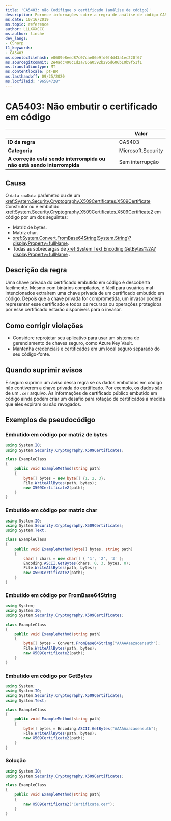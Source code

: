 ```yaml
---
title: 'CA5403: não Codifique o certificado (análise de código)'
description: Fornece informações sobre a regra de análise de código CA5403, incluindo causas, como corrigir violações e quando suprimir.
ms.date: 10/16/2019
ms.topic: reference
author: LLLXXXCCC
ms.author: linche
dev_langs:
- CSharp
f1_keywords:
- CA5403
ms.openlocfilehash: e0609e8eed87c07cae06e9fd0f4d43a1ec220f67
ms.sourcegitcommit: 2e4adc490c1d2a705a0592b295d606b10b9f51f1
ms.translationtype: MT
ms.contentlocale: pt-BR
ms.lasthandoff: 09/25/2020
ms.locfileid: "96584728"
---
```

# <a name="ca5403-do-not-hard-code-certificate"></a>CA5403: Não embutir o certificado em código

| | Valor |
|-|-|
| **ID da regra** |CA5403|
| **Categoria** |Microsoft.Security|
| **A correção está sendo interrompida ou não está sendo interrompida** |Sem interrupção|

## <a name="cause"></a>Causa

O `data` `rawData` parâmetro ou de um <xref:System.Security.Cryptography.X509Certificates.X509Certificate> Construtor ou é embutido <xref:System.Security.Cryptography.X509Certificates.X509Certificate2> em código por um dos seguintes:

- Matriz de bytes.
- Matriz char.
- <xref:System.Convert.FromBase64String(System.String)?displayProperty=fullName>.
- Todas as sobrecargas de <xref:System.Text.Encoding.GetBytes%2A?displayProperty=fullName> .

## <a name="rule-description"></a>Descrição da regra

Uma chave privada do certificado embutido em código é descoberta facilmente. Mesmo com binários compilados, é fácil para usuários mal-intencionados extrairem uma chave privada de um certificado embutido em código. Depois que a chave privada for comprometida, um invasor poderá representar esse certificado e todos os recursos ou operações protegidos por esse certificado estarão disponíveis para o invasor.

## <a name="how-to-fix-violations"></a>Como corrigir violações

- Considere reprojetar seu aplicativo para usar um sistema de gerenciamento de chaves seguro, como Azure Key Vault.
- Mantenha credenciais e certificados em um local seguro separado do seu código-fonte.

## <a name="when-to-suppress-warnings"></a>Quando suprimir avisos

É seguro suprimir um aviso dessa regra se os dados embutidos em código não contiverem a chave privada do certificado. Por exemplo, os dados são de um `.cer` arquivo. As informações de certificado público embutido em código ainda podem criar um desafio para rotação de certificados à medida que eles expiram ou são revogados.

## <a name="pseudo-code-examples"></a>Exemplos de pseudocódigo

### <a name="hard-coded-by-byte-array"></a>Embutido em código por matriz de bytes

```csharp
using System.IO;
using System.Security.Cryptography.X509Certificates;

class ExampleClass
{
    public void ExampleMethod(string path)
    {
        byte[] bytes = new byte[] {1, 2, 3};
        File.WriteAllBytes(path, bytes);
        new X509Certificate2(path);
    }
}
```

### <a name="hard-coded-by-char-array"></a>Embutido em código por matriz char

```csharp
using System.IO;
using System.Security.Cryptography.X509Certificates;
using System.Text;

class ExampleClass
{
    public void ExampleMethod(byte[] bytes, string path)
    {
        char[] chars = new char[] { '1', '2', '3' };
        Encoding.ASCII.GetBytes(chars, 0, 3, bytes, 0);
        File.WriteAllBytes(path, bytes);
        new X509Certificate2(path);
    }
}
```

### <a name="hard-coded-by-frombase64string"></a>Embutido em código por FromBase64String

```csharp
using System;
using System.IO;
using System.Security.Cryptography.X509Certificates;

class ExampleClass
{
    public void ExampleMethod(string path)
    {
        byte[] bytes = Convert.FromBase64String("AAAAAaazaoensuth");
        File.WriteAllBytes(path, bytes);
        new X509Certificate2(path);
    }
}
```

### <a name="hard-coded-by-getbytes"></a>Embutido em código por GetBytes

```csharp
using System;
using System.IO;
using System.Security.Cryptography.X509Certificates;
using System.Text;

class ExampleClass
{
    public void ExampleMethod(string path)
    {
        byte[] bytes = Encoding.ASCII.GetBytes("AAAAAaazaoensuth");
        File.WriteAllBytes(path, bytes);
        new X509Certificate2(path);
    }
}
```

### <a name="solution"></a>Solução

```csharp
using System.IO;
using System.Security.Cryptography.X509Certificates;

class ExampleClass
{
    public void ExampleMethod(string path)
    {
        new X509Certificate2("Certificate.cer");
    }
}
```
